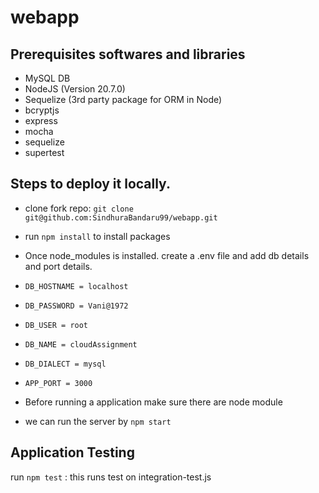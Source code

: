 # webapp

## Prerequisites softwares and libraries
- MySQL DB
- NodeJS (Version 20.7.0)
- Sequelize (3rd party package for ORM in Node)
- bcryptjs
- express
- mocha
- sequelize
- supertest
## Steps to deploy it locally.
- clone fork repo:  `git clone git@github.com:SindhuraBandaru99/webapp.git`

- run  `npm install` to install packages

- Once  node_modules is installed. create a .env file and add db details and port details.
-   `DB_HOSTNAME = localhost`
-   `DB_PASSWORD = Vani@1972`
-   `DB_USER = root`
-   `DB_NAME = cloudAssignment`
-   `DB_DIALECT = mysql`
-   `APP_PORT = 3000`
-    Before running a application make sure there are node module
-  we can run the server by  `npm start`

## Application Testing
run `npm test` : this runs test on integration-test.js

